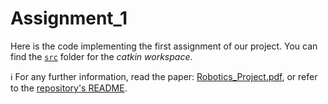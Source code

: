 # Assignment_1
Here is the code implementing the first assignment of our project. You can find the <a href="https://github.com/jo-valer/Robotics/Assignment_1/src">`src`</a> folder for the _catkin workspace_.

ℹ For any further information, read the paper: <a href="https://github.com/jo-valer/Robotics/Robotics_Project.pdf">Robotics_Project.pdf</a>, or refer to the <a href="https://github.com/jo-valer/Robotics/README.md">repository's README</a>.
